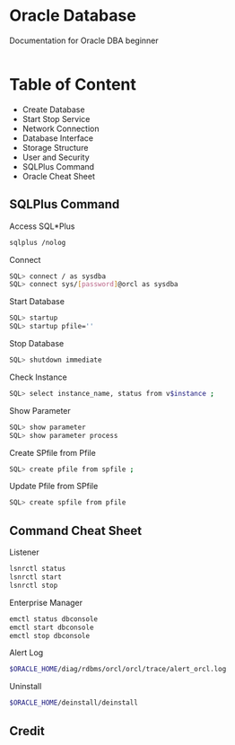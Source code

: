 ﻿# Oracle Database
Documentation for Oracle DBA beginner
```bash

```

# Table of Content

* Create Database
* Start Stop Service
* Network Connection
* Database Interface
* Storage Structure
* User and Security
* SQLPlus Command
* Oracle Cheat Sheet

## SQLPlus Command

Access SQL*Plus
```bash
sqlplus /nolog
```

Connect
```bash
SQL> connect / as sysdba
SQL> connect sys/[password]@orcl as sysdba
```

Start Database
```bash
SQL> startup
SQL> startup pfile=''
```

Stop Database
```bash
SQL> shutdown immediate
```

Check Instance
```bash
SQL> select instance_name, status from v$instance ;
```

Show Parameter
```bash
SQL> show parameter
SQL> show parameter process
```

Create SPfile from Pfile
```bash
SQL> create pfile from spfile ;
```

Update Pfile from SPfile
```bash
SQL> create spfile from pfile
```

## Command Cheat Sheet

Listener
```bash
lsnrctl status
lsnrctl start
lsnrctl stop
```

Enterprise Manager
```bash
emctl status dbconsole
emctl start dbconsole
emctl stop dbconsole
```

Alert Log
```bash
$ORACLE_HOME/diag/rdbms/orcl/orcl/trace/alert_orcl.log
```

Uninstall
```bash
$ORACLE_HOME/deinstall/deinstall
```

## Credit
